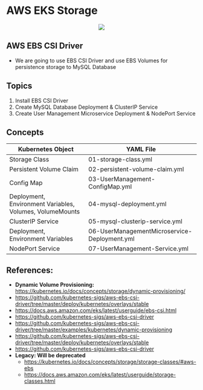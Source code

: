 # AWS EKS Storage
<p align="center">
    <img src="https://github.com/sudheermuthyala/EKS/issues/2#issue-2028114178" />
</p>

## AWS EBS CSI Driver
- We are going to use EBS CSI Driver and use EBS Volumes for persistence storage to MySQL Database

## Topics
1. Install EBS CSI Driver
2. Create MySQL Database Deployment & ClusterIP Service
3. Create User Management Microservice Deployment & NodePort Service

## Concepts
| Kubernetes Object  | YAML File |
| ------------- | ------------- |
| Storage Class  | 01-storage-class.yml |
| Persistent Volume Claim | 02-persistent-volume-claim.yml   |
| Config Map  | 03-UserManagement-ConfigMap.yml  |
| Deployment, Environment Variables, Volumes, VolumeMounts  | 04-mysql-deployment.yml  |
| ClusterIP Service  | 05-mysql-clusterip-service.yml  |
| Deployment, Environment Variables  | 06-UserManagementMicroservice-Deployment.yml  |
| NodePort Service  | 07-UserManagement-Service.yml  |



## References:
- **Dynamic Volume Provisioning:** https://kubernetes.io/docs/concepts/storage/dynamic-provisioning/
- https://github.com/kubernetes-sigs/aws-ebs-csi-driver/tree/master/deploy/kubernetes/overlays/stable
- https://docs.aws.amazon.com/eks/latest/userguide/ebs-csi.html
- https://github.com/kubernetes-sigs/aws-ebs-csi-driver
- https://github.com/kubernetes-sigs/aws-ebs-csi-driver/tree/master/examples/kubernetes/dynamic-provisioning
- https://github.com/kubernetes-sigs/aws-ebs-csi-driver/tree/master/deploy/kubernetes/overlays/stable
- https://github.com/kubernetes-sigs/aws-ebs-csi-driver
- **Legacy: Will be deprecated** 
  - https://kubernetes.io/docs/concepts/storage/storage-classes/#aws-ebs
  - https://docs.aws.amazon.com/eks/latest/userguide/storage-classes.html
